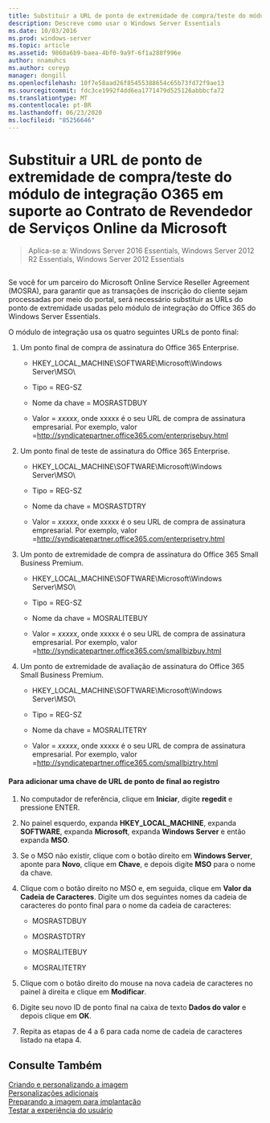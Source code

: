 ```yaml
---
title: Substituir a URL de ponto de extremidade de compra/teste do módulo de integração O365 em suporte ao Contrato de Revendedor de Serviços Online da Microsoft
description: Descreve como usar o Windows Server Essentials
ms.date: 10/03/2016
ms.prod: windows-server
ms.topic: article
ms.assetid: 9860a6b9-baea-4bf0-9a9f-6f1a288f996e
author: nnamuhcs
ms.author: coreyp
manager: dongill
ms.openlocfilehash: 10f7e58aad26f85455388654c65b73fd72f9ae13
ms.sourcegitcommit: fdc3ce1992f4dd6ea1771479d525126abbbcfa72
ms.translationtype: MT
ms.contentlocale: pt-BR
ms.lasthandoff: 06/23/2020
ms.locfileid: "85256646"
---
```

# <a name="replace-o365-integration-module-buy-try-endpoint-url-in-support-of-microsoft-online-service-reseller-agreement"></a>Substituir a URL de ponto de extremidade de compra/teste do módulo de integração O365 em suporte ao Contrato de Revendedor de Serviços Online da Microsoft

>Aplica-se a: Windows Server 2016 Essentials, Windows Server 2012 R2 Essentials, Windows Server 2012 Essentials

##  <a name="BKMK_O365"></a>   
 Se você for um parceiro do Microsoft Online Service Reseller Agreement (MOSRA), para garantir que as transações de inscrição do cliente sejam processadas por meio do portal, será necessário substituir as URLs do ponto de extremidade usadas pelo módulo de integração do Office 365 do Windows Server Essentials.  
  
 O módulo de integração usa os quatro seguintes URLs de ponto final:  
  
1.  Um ponto final de compra de assinatura do Office 365 Enterprise.  
  
    -   HKEY_LOCAL_MACHINE\SOFTWARE\Microsoft\Windows Server\MSO\  
  
    -   Tipo = REG-SZ  
  
    -   Nome da chave = MOSRASTDBUY  
  
    -   Valor = *xxxxx*, onde xxxxx é o seu URL de compra de assinatura empresarial. Por exemplo, valor =http://syndicatepartner.office365.com/enterprisebuy.html  
  
2.  Um ponto final de teste de assinatura do Office 365 Enterprise.  
  
    -   HKEY_LOCAL_MACHINE\SOFTWARE\Microsoft\Windows Server\MSO\  
  
    -   Tipo = REG-SZ  
  
    -   Nome da chave = MOSRASTDTRY  
  
    -   Valor = *xxxxx*, onde xxxxx é o seu URL de compra de assinatura empresarial. Por exemplo, valor =http://syndicatepartner.office365.com/enterprisetry.html  
  
3.  Um ponto de extremidade de compra de assinatura do Office 365 Small Business Premium.  
  
    -   HKEY_LOCAL_MACHINE\SOFTWARE\Microsoft\Windows Server\MSO\  
  
    -   Tipo = REG-SZ  
  
    -   Nome da chave = MOSRALITEBUY  
  
    -   Valor = *xxxxx*, onde xxxxx é o seu URL de compra de assinatura empresarial. Por exemplo, valor =http://syndicatepartner.office365.com/smallbizbuy.html  
  
4.  Um ponto de extremidade de avaliação de assinatura do Office 365 Small Business Premium.  
  
    -   HKEY_LOCAL_MACHINE\SOFTWARE\Microsoft\Windows Server\MSO\  
  
    -   Tipo = REG-SZ  
  
    -   Nome da chave = MOSRALITETRY  
  
    -   Valor = *xxxxx*, onde xxxxx é o seu URL de compra de assinatura empresarial. Por exemplo, valor =http://syndicatepartner.office365.com/smallbiztry.html  
  
#### <a name="to-add-an-endpoint-url-key-to-the-registry"></a>Para adicionar uma chave de URL de ponto de final ao registro  
  
1.  No computador de referência, clique em **Iniciar**, digite **regedit** e pressione ENTER.  
  
2.  No painel esquerdo, expanda **HKEY_LOCAL_MACHINE**, expanda **SOFTWARE**, expanda **Microsoft**, expanda **Windows Server** e então expanda **MSO**.  
  
3.  Se o MSO não existir, clique com o botão direito em **Windows Server**, aponte para **Novo**, clique em **Chave**, e depois digite **MSO** para o nome da chave.  
  
4.  Clique com o botão direito no MSO e, em seguida, clique em **Valor da Cadeia de Caracteres**. Digite um dos seguintes nomes da cadeia de caracteres do ponto final para o nome da cadeia de caracteres:  
  
    -   MOSRASTDBUY  
  
    -   MOSRASTDTRY  
  
    -   MOSRALITEBUY  
  
    -   MOSRALITETRY  
  
5.  Clique com o botão direito do mouse na nova cadeia de caracteres no painel à direita e clique em **Modificar**.  
  
6.  Digite seu novo ID de ponto final na caixa de texto **Dados do valor** e depois clique em **OK**.  
  
7.  Repita as etapas de 4 a 6 para cada nome de cadeia de caracteres listado na etapa 4.  
  
## <a name="see-also"></a>Consulte Também  

 [Criando e personalizando a imagem](Creating-and-Customizing-the-Image.md)   
 [Personalizações adicionais](Additional-Customizations.md)   
 [Preparando a imagem para implantação](Preparing-the-Image-for-Deployment.md)   
 [Testar a experiência do usuário](Testing-the-Customer-Experience.md)
 
